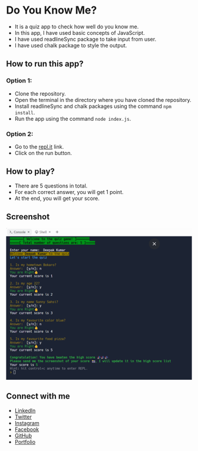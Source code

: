 # Do You Know Me?

- It is a quiz app to check how well do you know me.
- In this app, I have used basic concepts of JavaScript.
- I have used readlineSync package to take input from user.
- I have used chalk package to style the output.

## How to run this app?

### Option 1:

- Clone the repository.
- Open the terminal in the directory where you have cloned the repository.
- Install readlineSync and chalk packages using the command `npm install`.
- Run the app using the command `node index.js`.

### Option 2:

- Go to the [repl.it](https://replit.com/@SahsiSunny/Exercise-15-Quiz#index.js?embed=1&output=1) link.
- Click on the run button.

## How to play?

- There are 5 questions in total.
- For each correct answer, you will get 1 point.
- At the end, you will get your score.

## Screenshot

![Screenshot](https://github.com/sahsisunny/do-you-know-me/blob/main/Screenshot.png?raw=true)

## Connect with me

- [LinkedIn](https://www.linkedin.com/in/sahsisunny/)
- [Twitter](https://twitter.com/sahsisunny)
- [Instagram](https://www.instagram.com/sahsisunny/)
- [Facebook](https://www.facebook.com/sahsisunny/)
- [GitHub](https://github.com/sahsisunny)
- [Portfolio](https://sahsisunny.netlify.app/)
